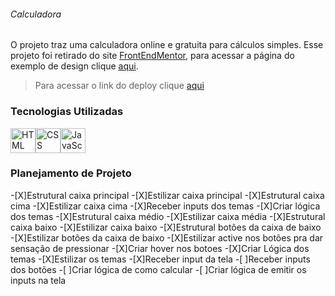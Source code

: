 ###### Calculadora
O projeto traz uma calculadora online  e gratuita para cálculos simples. Esse projeto foi retirado do site [FrontEndMentor](https://www.frontendmentor.io/home), para acessar a página do exemplo de design clique [aqui](https://www.frontendmentor.io/challenges/calculator-app-9lteq5N29).

>Para acessar o link do deploy clique [aqui](https://nicolasgabriiel.github.io/Calculadora/)

### Tecnologias Utilizadas

<img alt="HTML" src="https://cdn.jsdelivr.net/gh/devicons/devicon/icons/html5/html5-original.svg" width=40 height=40 /><img alt="CSS" src="https://cdn.jsdelivr.net/gh/devicons/devicon/icons/css3/css3-original.svg" width=40 height=40 /><img alt="JavaScript" src="https://cdn.jsdelivr.net/gh/devicons/devicon/icons/javascript/javascript-original.svg" width=40 height=40 />

### Planejamento de Projeto

-[X]Estrutural caixa principal
-[X]Estilizar caixa principal
-[X]Estrutural caixa cima
-[X]Estilizar caixa cima
-[X]Receber inputs dos temas
-[X]Criar lógica dos temas
-[X]Estrutural caixa médio
-[X]Estilizar caixa média
-[X]Estrutural caixa baixo
-[X]Estilizar caixa baixo
-[X]Estrutural botões da caixa de baixo
-[X]Estilizar botões da caixa de baixo
-[X]Estilizar active nos botões pra dar sensação de pressionar
-[X]Criar hover nos botoes 
-[X]Criar Lógica dos temas
-[X]Estilizar os temas 
-[X]Receber input da tela
-[ ]Receber inputs dos botões
-[ ]Criar lógica de como calcular
-[ ]Criar lógica de emitir os inputs na tela


